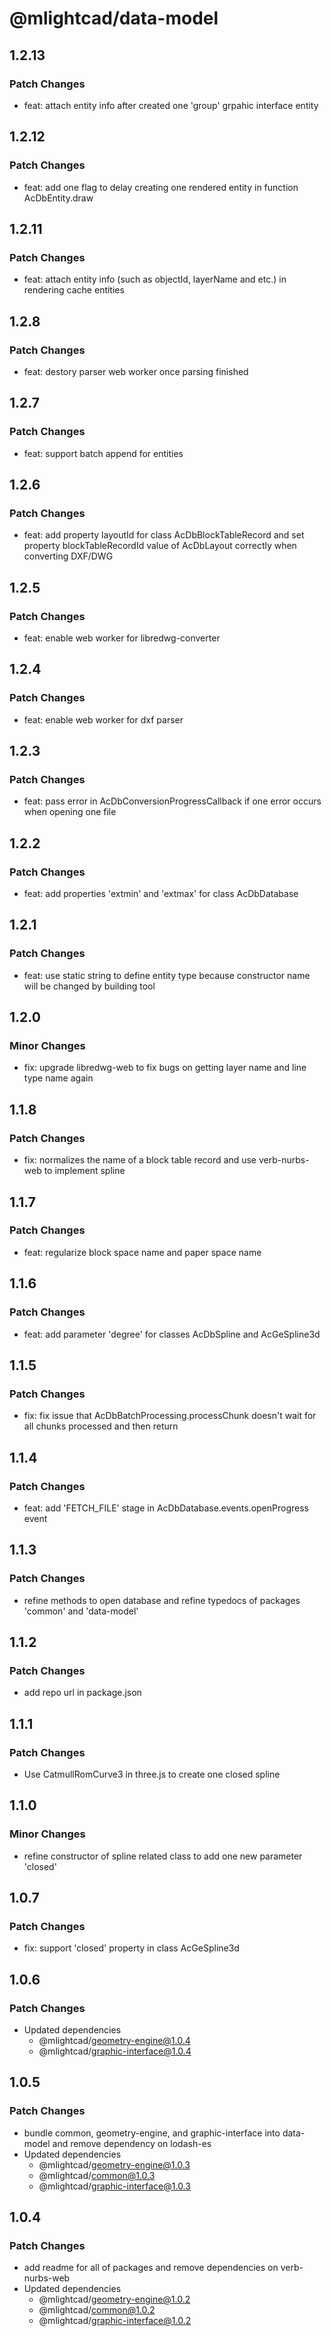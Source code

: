 # @mlightcad/data-model

## 1.2.13

### Patch Changes

- feat: attach entity info after created one 'group' grpahic interface entity

## 1.2.12

### Patch Changes

- feat: add one flag to delay creating one rendered entity in function AcDbEntity.draw

## 1.2.11

### Patch Changes

- feat: attach entity info (such as objectId, layerName and etc.) in rendering cache entities

## 1.2.8

### Patch Changes

- feat: destory parser web worker once parsing finished

## 1.2.7

### Patch Changes

- feat: support batch append for entities

## 1.2.6

### Patch Changes

- feat: add property layoutId for class AcDbBlockTableRecord and set property blockTableRecordId value of AcDbLayout correctly when converting DXF/DWG

## 1.2.5

### Patch Changes

- feat: enable web worker for libredwg-converter

## 1.2.4

### Patch Changes

- feat: enable web worker for dxf parser

## 1.2.3

### Patch Changes

- feat: pass error in AcDbConversionProgressCallback if one error occurs when opening one file

## 1.2.2

### Patch Changes

- feat: add properties 'extmin' and 'extmax' for class AcDbDatabase

## 1.2.1

### Patch Changes

- feat: use static string to define entity type because constructor name will be changed by building tool

## 1.2.0

### Minor Changes

- fix: upgrade libredwg-web to fix bugs on getting layer name and line type name again

## 1.1.8

### Patch Changes

- fix: normalizes the name of a block table record and use verb-nurbs-web to implement spline

## 1.1.7

### Patch Changes

- feat: regularize block space name and paper space name

## 1.1.6

### Patch Changes

- feat: add parameter 'degree' for classes AcDbSpline and AcGeSpline3d

## 1.1.5

### Patch Changes

- fix: fix issue that AcDbBatchProcessing.processChunk doesn't wait for all chunks processed and then return

## 1.1.4

### Patch Changes

- feat: add 'FETCH_FILE' stage in AcDbDatabase.events.openProgress event

## 1.1.3

### Patch Changes

- refine methods to open database and refine typedocs of packages 'common' and 'data-model'

## 1.1.2

### Patch Changes

- add repo url in package.json

## 1.1.1

### Patch Changes

- Use CatmullRomCurve3 in three.js to create one closed spline

## 1.1.0

### Minor Changes

- refine constructor of spline related class to add one new parameter 'closed'

## 1.0.7

### Patch Changes

- fix: support 'closed' property in class AcGeSpline3d

## 1.0.6

### Patch Changes

- Updated dependencies
  - @mlightcad/geometry-engine@1.0.4
  - @mlightcad/graphic-interface@1.0.4

## 1.0.5

### Patch Changes

- bundle common, geometry-engine, and graphic-interface into data-model and remove dependency on lodash-es
- Updated dependencies
  - @mlightcad/geometry-engine@1.0.3
  - @mlightcad/common@1.0.3
  - @mlightcad/graphic-interface@1.0.3

## 1.0.4

### Patch Changes

- add readme for all of packages and remove dependencies on verb-nurbs-web
- Updated dependencies
  - @mlightcad/geometry-engine@1.0.2
  - @mlightcad/common@1.0.2
  - @mlightcad/graphic-interface@1.0.2
